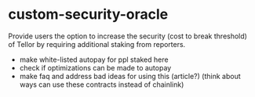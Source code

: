 # custom-security-oracle
Provide users the option to increase the security (cost to break threshold) of Tellor by requiring additional staking from reporters.

- make white-listed autopay for ppl staked here
- check if optimizations can be made to autopay
- make faq and address bad ideas for using this (article?) (think about ways can use these contracts instead of chainlink)
